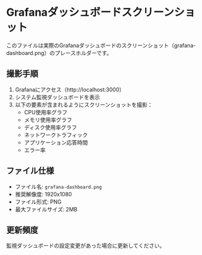 # Grafanaダッシュボードスクリーンショット

このファイルは実際のGrafanaダッシュボードのスクリーンショット（grafana-dashboard.png）のプレースホルダーです。

## 撮影手順

1. Grafanaにアクセス（http://localhost:3000）
2. システム監視ダッシュボードを表示
3. 以下の要素が含まれるようにスクリーンショットを撮影：
   - CPU使用率グラフ
   - メモリ使用率グラフ
   - ディスク使用率グラフ
   - ネットワークトラフィック
   - アプリケーション応答時間
   - エラー率

## ファイル仕様

- ファイル名: `grafana-dashboard.png`
- 推奨解像度: 1920x1080
- ファイル形式: PNG
- 最大ファイルサイズ: 2MB

## 更新頻度

監視ダッシュボードの設定変更があった場合に更新してください。